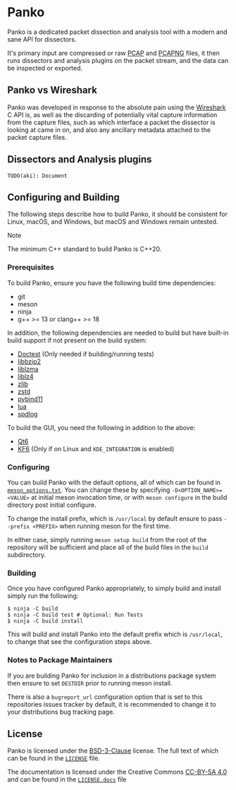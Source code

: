 # Panko

Panko is a dedicated packet dissection and analysis tool with a modern and sane API for dissectors.

It's primary input are compressed or raw [PCAP] and [PCAPNG] files, it then runs dissectors and analysis plugins on the packet stream, and the data can be inspected or exported.

## Panko vs Wireshark

Panko was developed in response to the absolute pain using the [Wireshark] C API is, as well as the discarding of potentially vital capture information from the capture files, such as which interface a packet the dissector is looking at came in on, and also any ancillary metadata attached to the packet capture files.

## Dissectors and Analysis plugins

```
TODO(aki): Document
```

## Configuring and Building

The following steps describe how to build Panko, it should be consistent for Linux, macOS, and Windows, but macOS and Windows remain untested.

> [!NOTE]
> The minimum C++ standard to build Panko is C++20.

### Prerequisites

To build Panko, ensure you have the following build time dependencies:

* git
* meson
* ninja
* g++ >= 13 or clang++ >= 18

In addition, the following dependencies are needed to build but have built-in build support if not present on the build system:

* [Doctest] (Only needed if building/running tests)
* [libbzip2]
* [liblzma]
* [liblz4]
* [zlib]
* [zstd]
* [pybind11]
* [lua]
* [spdlog]

To build the GUI, you need the following in addition to the above:

* [Qt6]
* [KF6] (Only if on Linux and `KDE_INTEGRATION` is enabled)

### Configuring

You can build Panko with the default options, all of which can be found in [`meson_options.txt`]. You can change these by specifying `-D<OPTION_NAME>=<VALUE>` at initial meson invocation time, or with `meson configure` in the build directory post initial configure.

To change the install prefix, which is `/usr/local` by default ensure to pass `--prefix <PREFIX>` when running meson for the first time.

In either case, simply running `meson setup build` from the root of the repository will be sufficient and place all of the build files in the `build` subdirectory.

### Building

Once you have configured Panko appropriately, to simply build and install simply run the following:

```
$ ninja -C build
$ ninja -C build test # Optional: Run Tests
$ ninja -C build install
```

This will build and install Panko into the default prefix which is `/usr/local`, to change that see the configuration steps above.

### Notes to Package Maintainers

If you are building Panko for inclusion in a distributions package system then ensure to set `DESTDIR` prior to running meson install.

There is also a `bugreport_url` configuration option that is set to this repositories issues tracker by default, it is recommended to change it to your distributions bug tracking page.

## License

Panko is licensed under the [BSD-3-Clause] license. The full text of which can be found in the [`LICENSE`] file.

The documentation is licensed under the Creative Commons [CC-BY-SA 4.0] and can be found in the [`LICENSE.docs`] file

[PCAP]: https://ietf-opsawg-wg.github.io/draft-ietf-opsawg-pcap/draft-ietf-opsawg-pcap.html
[PCAPNG]: https://ietf-opsawg-wg.github.io/draft-ietf-opsawg-pcap/draft-ietf-opsawg-pcapng.html
[Wireshark]: https://gitlab.com/wireshark/wireshark
[Doctest]: https://github.com/doctest/doctest
[libbzip2]: https://www.sourceware.org/bzip2/
[liblzma]: https://github.com/tukaani-project/xz
[liblz4]: https://github.com/lz4/lz4
[zlib]: https://www.zlib.net/
[zstd]: https://github.com/facebook/zstd
[pybind11]: https://github.com/pybind/pybind11
[lua]: https://www.lua.org/
[spdlog]: https://github.com/gabime/spdlog
[Qt6]: https://www.qt.io/product/qt6
[KF6]: https://develop.kde.org/products/frameworks/
[`meson_options.txt`]: ./meson_options.txt
[BSD-3-Clause]: https://spdx.org/licenses/BSD-3-Clause.htm
[`LICENSE`]: ./LICENSE.md
[CC-BY-SA 4.0]: https://creativecommons.org/licenses/by-sa/4.0/
[`LICENSE.docs`]: ./LICENSE.docs
